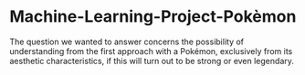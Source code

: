 # Machine-Learning-Project-Pokèmon
The question we wanted to answer concerns the possibility of understanding from the first approach with a Pokémon, exclusively from its aesthetic characteristics, if this will turn out to be strong or even legendary.
